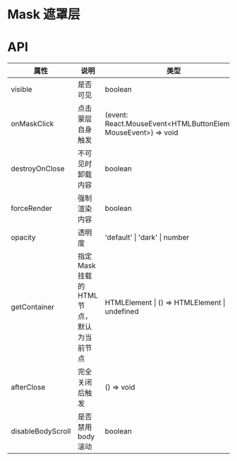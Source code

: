 # Mask 遮罩层

<code src="./demo/index.tsx"></code>

# API

| 属性              | 说明                                       | 类型                                                             | 默认值    |
| ----------------- | ------------------------------------------ | ---------------------------------------------------------------- | --------- |
| visible           | 是否可见                                   | boolean                                                          | false     |
| onMaskClick       | 点击蒙层自身触发                           | (event: React.MouseEvent<HTMLButtonElement, MouseEvent>) => void | -         |
| destroyOnClose    | 不可见时卸载内容                           | boolean                                                          | false     |
| forceRender       | 强制渲染内容                               | boolean                                                          | false     |
| opacity           | 透明度                                     | 'default' \| 'dark' \| number                                    | 'default' |
| getContainer      | 指定 Mask 挂载的 HTML 节点，默认为当前节点 | HTMLElement \| () => HTMLElement \| undefined                    | undefined |
| afterClose        | 完全关闭后触发                             | () => void                                                       | -         |
| disableBodyScroll | 是否禁用 body 滚动                         | boolean                                                          | true      |

